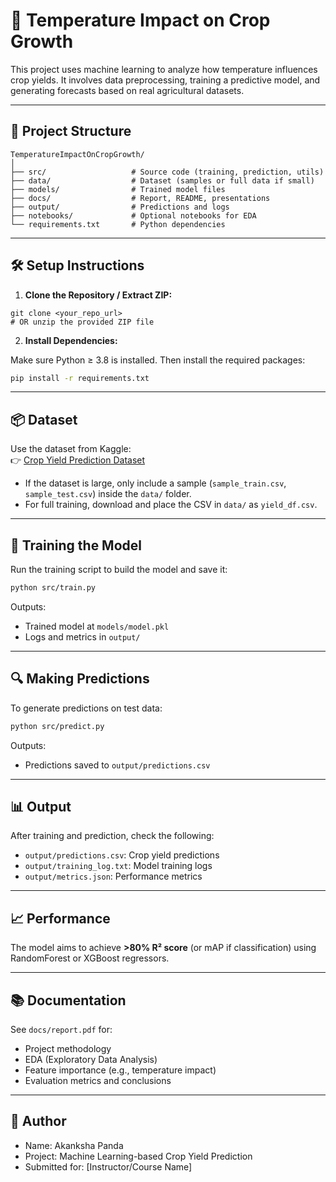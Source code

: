 # 🌾 Temperature Impact on Crop Growth

This project uses machine learning to analyze how temperature influences crop yields. It involves data preprocessing, training a predictive model, and generating forecasts based on real agricultural datasets.

---

## 📁 Project Structure

```
TemperatureImpactOnCropGrowth/
│
├── src/                   # Source code (training, prediction, utils)
├── data/                  # Dataset (samples or full data if small)
├── models/                # Trained model files
├── docs/                  # Report, README, presentations
├── output/                # Predictions and logs
├── notebooks/             # Optional notebooks for EDA
└── requirements.txt       # Python dependencies
```

---

## 🛠️ Setup Instructions

1. **Clone the Repository / Extract ZIP:**

```
git clone <your_repo_url>
# OR unzip the provided ZIP file
```

2. **Install Dependencies:**

Make sure Python ≥ 3.8 is installed. Then install the required packages:

```bash
pip install -r requirements.txt
```

---

## 📦 Dataset

Use the dataset from Kaggle:  
👉 [Crop Yield Prediction Dataset](https://www.kaggle.com/datasets/mrigaankjaswal/crop-yield-prediction-dataset)

- If the dataset is large, only include a sample (`sample_train.csv`, `sample_test.csv`) inside the `data/` folder.
- For full training, download and place the CSV in `data/` as `yield_df.csv`.

---

## 🧪 Training the Model

Run the training script to build the model and save it:

```bash
python src/train.py
```

Outputs:
- Trained model at `models/model.pkl`
- Logs and metrics in `output/`

---

## 🔍 Making Predictions

To generate predictions on test data:

```bash
python src/predict.py
```

Outputs:
- Predictions saved to `output/predictions.csv`

---

## 📊 Output

After training and prediction, check the following:
- `output/predictions.csv`: Crop yield predictions
- `output/training_log.txt`: Model training logs
- `output/metrics.json`: Performance metrics

---

## 📈 Performance

The model aims to achieve **>80% R² score** (or mAP if classification) using RandomForest or XGBoost regressors.

---

## 📚 Documentation

See `docs/report.pdf` for:
- Project methodology
- EDA (Exploratory Data Analysis)
- Feature importance (e.g., temperature impact)
- Evaluation metrics and conclusions

---

## 🤖 Author

- Name: Akanksha Panda
- Project: Machine Learning-based Crop Yield Prediction
- Submitted for: [Instructor/Course Name]
